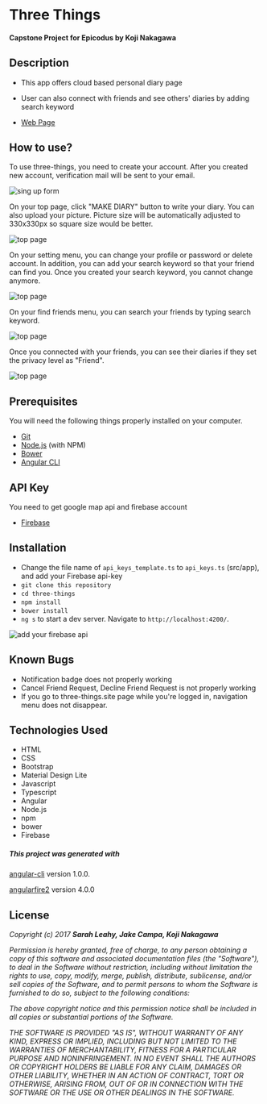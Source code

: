 # Three Things

#### Capstone Project for Epicodus by Koji Nakagawa

## Description
* This app offers cloud based personal diary page
* User can also connect with friends and see others' diaries by adding search keyword

* [Web Page](https://www.three-things.site)

## How to use?

To use three-things, you need to create your account. After you created new account, verification mail will be sent to your email.

![sing up form](/src/assets/readme-image/image-1.png)


On your top page, click "MAKE DIARY" button to write your diary. You can also upload your picture. Picture size will be automatically adjusted to 330x330px so square size would be better.

![top page](/src/assets/readme-image/image-2.png)

On your setting menu, you can change your profile or password or delete account. In addition, you can add your search keyword so that your friend can find you. Once you created your search keyword, you cannot change anymore.

![top page](/src/assets/readme-image/image-4.png)


On your find friends menu, you can search your friends by typing search keyword.

![top page](/src/assets/readme-image/image-5.png)


Once you connected with your friends, you can see their diaries if they set the privacy level as "Friend".

![top page](/src/assets/readme-image/image-3.png)




## Prerequisites
You will need the following things properly installed on your computer.

* [Git](https://git-scm.com/)
* [Node.js](https://nodejs.org/) (with NPM)
* [Bower](https://bower.io/)
* [Angular CLI](https://cli.angular.io/)

## API Key
You need to get google map api and firebase account
* [Firebase](https://firebase.google.com/docs/web/setup)

## Installation
* Change the file name of `api_keys_template.ts` to `api_keys.ts` (src/app), and add your Firebase api-key
* `git clone this repository`
* `cd three-things`
* `npm install`
* `bower install`
* `ng s` to start a dev server. Navigate to `http://localhost:4200/`.

![add your firebase api](/src/assets/readme-image/api-instruction.png)

## Known Bugs
* Notification badge does not properly working
* Cancel Friend Request, Decline Friend Request is not properly working
* If you go to three-things.site page while you're logged in, navigation menu does not disappear.

## Technologies Used
  * HTML
  * CSS
  * Bootstrap
  * Material Design Lite
  * Javascript
  * Typescript
  * Angular
  * Node.js
  * npm
  * bower
  * Firebase

##### This project was generated with
[angular-cli](https://github.com/angular/angular-cli) version 1.0.0.

[angularfire2](https://github.com/angular/angularfire2) version 4.0.0

## License
  _Copyright (c) 2017 **Sarah Leahy, Jake Campa, Koji Nakagawa**_

  _Permission is hereby granted, free of charge, to any person obtaining a copy
  of this software and associated documentation files (the "Software"), to deal
  in the Software without restriction, including without limitation the rights
  to use, copy, modify, merge, publish, distribute, sublicense, and/or sell
  copies of the Software, and to permit persons to whom the Software is
  furnished to do so, subject to the following conditions:_

  _The above copyright notice and this permission notice shall be included in all
  copies or substantial portions of the Software._

  _THE SOFTWARE IS PROVIDED "AS IS", WITHOUT WARRANTY OF ANY KIND, EXPRESS OR
  IMPLIED, INCLUDING BUT NOT LIMITED TO THE WARRANTIES OF MERCHANTABILITY,
  FITNESS FOR A PARTICULAR PURPOSE AND NONINFRINGEMENT. IN NO EVENT SHALL THE
  AUTHORS OR COPYRIGHT HOLDERS BE LIABLE FOR ANY CLAIM, DAMAGES OR OTHER
  LIABILITY, WHETHER IN AN ACTION OF CONTRACT, TORT OR OTHERWISE, ARISING FROM,
  OUT OF OR IN CONNECTION WITH THE SOFTWARE OR THE USE OR OTHER DEALINGS IN THE
  SOFTWARE._
